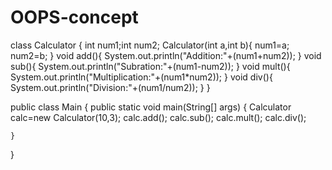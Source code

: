# OOPS-concept
class Calculator {
    int num1;int num2;
    Calculator(int a,int b){
        num1=a;
        num2=b;
    }
    void add(){
        System.out.println("Addition:"+(num1+num2));
    }
    void sub(){
        System.out.println("Subration:"+(num1-num2));
    }
    void mult(){
        System.out.println("Multiplication:"+(num1*num2));
    }
    void div(){
        System.out.println("Division:"+(num1/num2));
    }
}

public class Main
{
	public static void main(String[] args) {
	    Calculator calc=new Calculator(10,3);
	    calc.add();
	    calc.sub();
	    calc.mult();
	    calc.div();
		
	}
}
